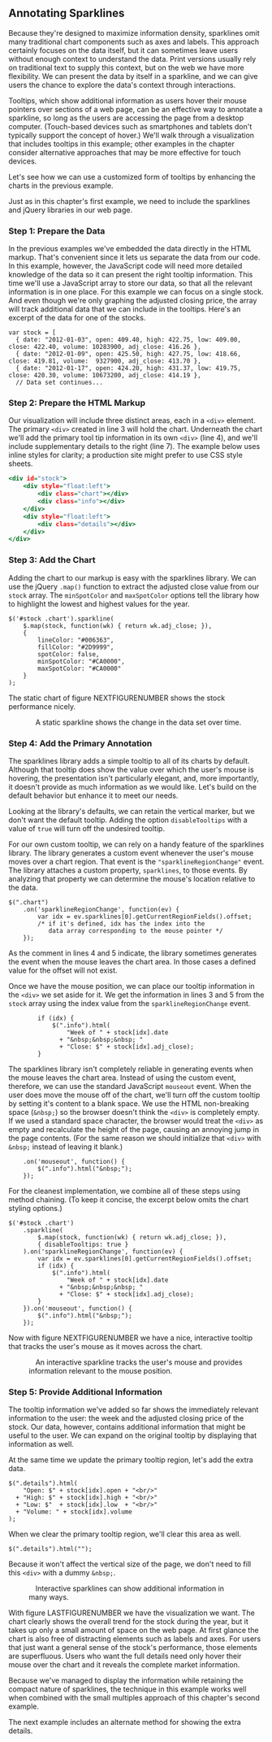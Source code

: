 ## Annotating Sparklines

Because they're designed to maximize information density, sparklines omit many traditional chart components such as axes and labels. This approach certainly focuses on the data itself, but it can sometimes leave users without enough context to understand the data. Print versions usually rely on traditional text to supply this context, but on the web we have more flexibility. We can present the data by itself in a sparkline, and we can give users the chance to explore the data's context through interactions.
Tooltips, which show additional information as users hover their mouse pointers over sections of a web page, can be an effective way to annotate a sparkline, so long as the users are accessing the page from a desktop computer. (Touch-based devices such as smartphones and tablets don't typically support the concept of hover.) We'll walk through a visualization that includes tooltips in this example; other examples in the chapter consider alternative approaches that may be more effective for touch devices.
Let's see how we can use a customized form of tooltips by enhancing the charts in the previous example.

Just as in this chapter's first example, we need to include the sparklines and jQuery libraries in our web page.

### Step 1: Prepare the Data

In the previous examples we've embedded the data directly in the <span class="smcp">HTML</span> markup. That's convenient since it lets us separate the data from our code. In this example, however, the JavaScript code will need more detailed knowledge of the data so it can present the right tooltip information. This time we'll use a JavaScript array to store our data, so that all the relevant information is in one place. For this example we can focus on a single stock. And even though we're only graphing the adjusted closing price, the array will track additional data that we can include in the tooltips. Here's an excerpt of the data for one of the stocks.

``` {.javascript .numberLines}
var stock = [
  { date: "2012-01-03", open: 409.40, high: 422.75, low: 409.00, close: 422.40, volume: 10283900, adj_close: 416.26 },
  { date: "2012-01-09", open: 425.50, high: 427.75, low: 418.66, close: 419.81, volume:  9327900, adj_close: 413.70 },
  { date: "2012-01-17", open: 424.20, high: 431.37, low: 419.75, close: 420.30, volume: 10673200, adj_close: 414.19 },
  // Data set continues...
```

### Step 2: Prepare the HTML Markup

Our visualization will include three distinct areas, each in a `<div>` element. The primary `<div>` created in line 3 will hold the chart. Underneath the chart we'll add the primary tool tip information in its own `<div>` (line 4), and we'll include supplementary details to the right (line 7). The example below uses inline styles for clarity; a production site might prefer to use <span class="smcp">CSS</span> style sheets.

``` {.html .numberLines}
<div id="stock">
    <div style="float:left">
        <div class="chart"></div>
        <div class="info"></div>
    </div>
    <div style="float:left">
        <div class="details"></div>
    </div>
</div>
```

### Step 3: Add the Chart

Adding the chart to our markup is easy with the sparklines library. We can use the jQuery `.map()` function to extract the adjusted close value from our `stock` array. The `minSpotColor` and `maxSpotColor` options tell the library how to highlight the lowest and highest values for the year.

``` {.javascript .numberLines}
$('#stock .chart').sparkline(
    $.map(stock, function(wk) { return wk.adj_close; }),
    {
        lineColor: "#006363",
        fillColor: "#2D9999",
        spotColor: false,
        minSpotColor: "#CA0000",
        maxSpotColor: "#CA0000"
    }
);
```

The static chart of figure NEXTFIGURENUMBER shows the stock performance nicely.

<figure>
<div id="annotate-chart1">
<div style="float:left">
<div class="chart"></div>
<div class="info" style="font-size:0.8em">&nbsp;</div>
</div>
<div style="float:left">
<div class="details" style="font-size:0.8em;line-height:1.3em;padding-left:10px;padding-top:1px"></div>
</div>
</div>
<figcaption>A static sparkline shows the change in the data set over time.</figcaption>
</figure>

### Step 4: Add the Primary Annotation

The sparklines library adds a simple tooltip to all of its charts by default. Although that tooltip does show the value over which the user's mouse is hovering, the presentation isn't particularly elegant, and, more importantly, it doesn't provide as much information as we would like. Let's build on the default behavior but enhance it to meet our needs.

Looking at the library's defaults, we can retain the vertical marker, but we don't want the default tooltip. Adding the option `disableTooltips` with a value of `true` will turn off the undesired tooltip.

For our own custom tooltip, we can rely on a handy feature of the sparklines library. The library generates a custom event whenever the user's mouse moves over a chart region. That event is the `"sparklineRegionChange"` event. The library attaches a custom property, `sparklines`, to those events. By analyzing that property we can determine the mouse's location relative to the data.

``` {.javascript .numberLines}
$(".chart")
    .on('sparklineRegionChange', function(ev) {
        var idx = ev.sparklines[0].getCurrentRegionFields().offset;
        /* if it's defined, idx has the index into the
           data array corresponding to the mouse pointer */
    });
```

As the comment in lines 4 and 5 indicate, the library sometimes generates the event when the mouse leaves the chart area. In those cases a defined value for the offset will not exist.

Once we have the mouse position, we can place our tooltip information in the `<div>` we set aside for it. We get the information in lines 3 and 5 from the `stock` array using the index value from the `sparklineRegionChange` event.

``` {.javascript .numberLines .line-3 .line-5}
        if (idx) {
            $(".info").html(
                "Week of " + stock[idx].date 
              + "&nbsp;&nbsp;&nbsp; "
              + "Close: $" + stock[idx].adj_close);
        }
```

The sparklines library isn't completely reliable in generating events when the mouse leaves the chart area. Instead of using the custom event, therefore, we can use the standard JavaScript `mouseout` event. When the user does move the mouse off of the chart, we'll turn off the custom tooltip by setting it's content to a blank space. We use the <span class="smcp">HTML</span> non-breaking space (`&nbsp;`) so the browser doesn't think the `<div>` is completely empty. If we used a standard space character, the browser would treat the `<div>` as empty and recalculate the height of the page, causing an annoying jump in the page contents. (For the same reason we should initialize that `<div>` with `&nbsp;` instead of leaving it blank.)

``` {.javascript .numberLines}
    .on('mouseout', function() {
        $(".info").html("&nbsp;");
    });
```

For the cleanest implementation, we combine all of these steps using method chaining. (To keep it concise, the excerpt below omits the chart styling options.)

``` {.javascript .numberLines}
$('#stock .chart')
    .sparkline(
        $.map(stock, function(wk) { return wk.adj_close; }),
        { disableTooltips: true }
    ).on('sparklineRegionChange', function(ev) {
        var idx = ev.sparklines[0].getCurrentRegionFields().offset;
        if (idx) {
            $(".info").html(
                "Week of " + stock[idx].date 
              + "&nbsp;&nbsp;&nbsp; "
              + "Close: $" + stock[idx].adj_close);
        }
    }).on('mouseout', function() {
        $(".info").html("&nbsp;");
    });
```

Now with figure NEXTFIGURENUMBER we have a nice, interactive tooltip that tracks the user's mouse as it moves across the chart.

<figure>
<div id="annotate-chart2">
<div style="float:left">
<div class="chart"></div>
<div class="info" style="font-size:0.8em">&nbsp;</div>
</div>
<div style="float:left">
<div class="details" style="font-size:0.8em;line-height:1.3em;padding-left:10px;padding-top:1px"></div>
</div>
</div>
<figcaption>An interactive sparkline tracks the user's mouse and provides information relevant to the mouse position.</figcaption>
</figure>

### Step 5: Provide Additional Information

The tooltip information we've added so far shows the immediately relevant information to the user: the week and the adjusted closing price of the stock. Our data, however, contains additional information that might be useful to the user. We can expand on the original tooltip by displaying that information as well.

At the same time we update the primary tooltip region, let's add the extra data.

``` {.javascript .numberLines}
$(".details").html(
    "Open: $" + stock[idx].open + "<br/>"
  + "High: $" + stock[idx].high + "<br/>"
  + "Low: $"  + stock[idx].low  + "<br/>"
  + "Volume: " + stock[idx].volume
);
```

When we clear the primary tooltip region, we'll clear this area as well.

``` {.javascript .numberLines}
$(".details").html("");
```

Because it won't affect the vertical size of the page, we don't need to fill this `<div>` with a dummy `&nbsp;`.


<figure>
<div id="annotate-chart3">
<div style="float:left">
<div class="chart"></div>
<div class="info" style="font-size:0.8em">&nbsp;</div>
</div>
<div style="float:left">
<div class="details" style="font-size:0.8em;line-height:1.3em;padding-left:10px;padding-top:1px"></div>
</div>
</div>
<figcaption>Interactive sparklines can show additional information in many ways.</figcaption>
</figure>

With figure LASTFIGURENUMBER we have the visualization we want. The chart clearly shows the overall trend for the stock during the year, but it takes up only a small amount of space on the web page. At first glance the chart is also free of distracting elements such as labels and axes. For users that just want a general sense of the stock's performance, those elements are superfluous. Users who want the full details need only hover their mouse over the chart and it reveals the complete market information.

Because we've managed to display the information while retaining the compact nature of sparklines, the technique in this example works well when combined with the small multiples approach of this chapter's second example.

The next example includes an alternate method for showing the extra details.

<script>
;(function(){

    draw = function() {

        var stock = [
          { date: "2012-01-03", open: 409.40, high: 422.75, low: 409.00, close: 422.40, volume: 10283900, adj_close: 416.26 },
          { date: "2012-01-09", open: 425.50, high: 427.75, low: 418.66, close: 419.81, volume:  9327900, adj_close: 413.70 },
          { date: "2012-01-17", open: 424.20, high: 431.37, low: 419.75, close: 420.30, volume: 10673200, adj_close: 414.19 },
          { date: "2012-01-23", open: 422.67, high: 454.45, low: 419.55, close: 447.28, volume: 17397900, adj_close: 440.77 },
          { date: "2012-01-30", open: 445.71, high: 460.00, low: 445.39, close: 459.68, volume: 10817600, adj_close: 452.99 },
          { date: "2012-02-06", open: 458.38, high: 497.62, low: 458.20, close: 493.42, volume: 17778800, adj_close: 486.24 },
          { date: "2012-02-13", open: 499.53, high: 526.29, low: 486.63, close: 502.12, volume: 28314900, adj_close: 494.82 },
          { date: "2012-02-21", open: 506.88, high: 522.90, low: 504.12, close: 522.41, volume: 18499900, adj_close: 514.81 },
          { date: "2012-02-27", open: 521.31, high: 548.21, low: 516.28, close: 545.18, volume: 22964000, adj_close: 537.25 },
          { date: "2012-03-05", open: 545.42, high: 547.74, low: 516.22, close: 545.17, volume: 23951800, adj_close: 537.24 },
          { date: "2012-03-12", open: 548.98, high: 600.01, low: 547.00, close: 585.57, volume: 32158400, adj_close: 577.05 },
          { date: "2012-03-19", open: 598.37, high: 609.65, low: 589.05, close: 596.05, volume: 24402100, adj_close: 587.38 },
          { date: "2012-03-26", open: 599.79, high: 621.45, low: 595.26, close: 599.55, volume: 22840000, adj_close: 590.83 },
          { date: "2012-04-02", open: 601.83, high: 634.66, low: 600.38, close: 633.68, volume: 23635600, adj_close: 624.46 },
          { date: "2012-04-09", open: 626.13, high: 644.00, low: 603.51, close: 605.23, volume: 26127500, adj_close: 596.43 },
          { date: "2012-04-16", open: 610.06, high: 620.25, low: 570.42, close: 572.98, volume: 34975300, adj_close: 564.65 },
          { date: "2012-04-23", open: 570.61, high: 618.00, low: 555.00, close: 603.00, volume: 27794600, adj_close: 594.23 },
          { date: "2012-04-30", open: 597.80, high: 598.40, low: 565.17, close: 565.25, volume: 17607600, adj_close: 557.03 },
          { date: "2012-05-07", open: 561.50, high: 575.88, low: 558.73, close: 566.71, volume: 15505800, adj_close: 558.47 },
          { date: "2012-05-14", open: 562.57, high: 567.51, low: 522.18, close: 530.38, volume: 20281200, adj_close: 522.67 },
          { date: "2012-05-21", open: 534.50, high: 576.50, low: 534.05, close: 562.29, volume: 19540000, adj_close: 554.11 },
          { date: "2012-05-29", open: 570.90, high: 581.50, low: 560.52, close: 560.99, volume: 17166000, adj_close: 552.83 },
          { date: "2012-06-04", open: 561.50, high: 580.58, low: 548.50, close: 580.32, volume: 14813900, adj_close: 571.88 },
          { date: "2012-06-11", open: 587.72, high: 588.50, low: 566.70, close: 574.13, volume: 14293200, adj_close: 565.78 },
          { date: "2012-06-18", open: 570.96, high: 590.00, low: 570.37, close: 582.10, volume: 12654100, adj_close: 573.63 },
          { date: "2012-06-25", open: 577.30, high: 584.00, low: 565.61, close: 584.00, volume: 10630300, adj_close: 575.51 },
          { date: "2012-07-02", open: 584.73, high: 614.34, low: 583.60, close: 605.88, volume: 13795700, adj_close: 597.07 },
          { date: "2012-07-09", open: 605.30, high: 619.87, low: 592.68, close: 604.97, volume: 15001100, adj_close: 596.17 },
          { date: "2012-07-16", open: 605.12, high: 615.35, low: 603.15, close: 604.30, volume: 12013700, adj_close: 595.51 },
          { date: "2012-07-23", open: 594.40, high: 609.68, low: 570.00, close: 585.16, volume: 19578500, adj_close: 576.65 },
          { date: "2012-07-30", open: 590.92, high: 617.98, low: 587.82, close: 615.70, volume: 13593200, adj_close: 606.74 },
          { date: "2012-08-06", open: 617.29, high: 625.00, low: 615.26, close: 621.70, volume:  8955900, adj_close: 615.29 },
          { date: "2012-08-13", open: 623.39, high: 648.19, low: 623.25, close: 648.11, volume: 11240200, adj_close: 641.43 },
          { date: "2012-08-20", open: 650.01, high: 674.88, low: 648.11, close: 663.22, volume: 20349200, adj_close: 656.38 },
          { date: "2012-08-27", open: 679.99, high: 680.87, low: 657.25, close: 665.24, volume: 10987500, adj_close: 658.38 },
          { date: "2012-09-04", open: 665.76, high: 682.48, low: 664.50, close: 680.44, volume: 12724300, adj_close: 673.42 },
          { date: "2012-09-10", open: 680.45, high: 696.98, low: 656.00, close: 691.28, volume: 20736000, adj_close: 684.15 },
          { date: "2012-09-17", open: 699.35, high: 705.07, low: 693.62, close: 700.09, volume: 14332600, adj_close: 692.87 },
          { date: "2012-09-24", open: 686.86, high: 695.12, low: 660.35, close: 667.10, volume: 20459000, adj_close: 660.22 },
          { date: "2012-10-01", open: 671.16, high: 676.75, low: 650.65, close: 652.59, volume: 18290000, adj_close: 645.86 },
          { date: "2012-10-08", open: 646.88, high: 647.56, low: 623.55, close: 629.71, volume: 21378800, adj_close: 623.21 },
          { date: "2012-10-15", open: 632.35, high: 652.79, low: 609.62, close: 609.84, volume: 18514400, adj_close: 603.55 },
          { date: "2012-10-22", open: 612.42, high: 635.38, low: 591.00, close: 604.00, volume: 24908300, adj_close: 597.77 },
          { date: "2012-10-31", open: 594.88, high: 603.00, low: 574.75, close: 576.80, volume: 17508000, adj_close: 570.85 },
          { date: "2012-11-05", open: 583.52, high: 590.74, low: 533.72, close: 547.06, volume: 26312500, adj_close: 543.89 },
          { date: "2012-11-12", open: 554.15, high: 554.50, low: 505.75, close: 527.68, volume: 25590900, adj_close: 524.62 },
          { date: "2012-11-19", open: 540.71, high: 572.00, low: 539.88, close: 571.50, volume: 18856200, adj_close: 568.19 },
          { date: "2012-11-26", open: 575.90, high: 594.25, low: 572.26, close: 585.28, volume: 18505600, adj_close: 581.89 },
          { date: "2012-12-03", open: 593.65, high: 594.59, low: 518.63, close: 533.25, volume: 28073100, adj_close: 530.16 },
          { date: "2012-12-10", open: 525.00, high: 549.56, low: 505.58, close: 509.79, volume: 23891500, adj_close: 506.84 },
          { date: "2012-12-17", open: 508.93, high: 534.90, low: 501.23, close: 519.33, volume: 20790100, adj_close: 516.32 },
          { date: "2012-12-24", open: 520.35, high: 524.25, low: 504.66, close: 509.59, volume: 11496300, adj_close: 506.64 },
          { date: "2012-12-31", open: 510.53, high: 535.40, low: 509.00, close: 532.17, volume: 23553300, adj_close: 529.09 },
        ];

        $('#annotate-chart1 .chart').sparkline(
            $.map(stock, function(wk) { return wk.adj_close; }),
            {
                height: 48,
                width: 210,
                lineColor: chartStyles.color.secondaryDark,
                fillColor: chartStyles.color.secondaryLightest,
                spotColor: false,
                minSpotColor: chartStyles.color.primary,
                maxSpotColor: chartStyles.color.primary,
                highlightLineColor: chartStyles.color.primary,
                highlightSpotColor: chartStyles.color.secondaryDark,
                disableTooltips: true
            }
        );

        $('#annotate-chart2 .chart').sparkline(
            $.map(stock, function(wk) { return wk.adj_close; }),
            {
                height: 48,
                width: 210,
                lineColor: chartStyles.color.secondaryDark,
                fillColor: chartStyles.color.secondaryLightest,
                spotColor: false,
                minSpotColor: chartStyles.color.primary,
                maxSpotColor: chartStyles.color.primary,
                highlightLineColor: chartStyles.color.primary,
                highlightSpotColor: chartStyles.color.secondaryDark,
                disableTooltips: true
            }
            ).on('sparklineRegionChange', function(ev) {
                var idx = ev.sparklines[0].getCurrentRegionFields().offset;
                if (idx) {
                    $("#annotate-chart2 .info").html(
                      "Week of " + stock[idx].date 
                    + "&nbsp;&nbsp;&nbsp; Close: $" + stock[idx].adj_close);
                }
            }).on('mouseout', function() {
                $("#annotate-chart2 .info").html("&nbsp;");
            });

        $('#annotate-chart3 .chart').sparkline(
            $.map(stock, function(wk) { return wk.adj_close; }),
            {
                height: 48,
                width: 210,
                lineColor: chartStyles.color.secondaryDark,
                fillColor: chartStyles.color.secondaryLightest,
                spotColor: false,
                minSpotColor: chartStyles.color.primary,
                maxSpotColor: chartStyles.color.primary,
                highlightLineColor: chartStyles.color.primary,
                highlightSpotColor: chartStyles.color.secondaryDark,
                disableTooltips: true
            }
            ).on('sparklineRegionChange', function(ev) {
                var idx = ev.sparklines[0].getCurrentRegionFields().offset;
                if (idx) {
                    $("#annotate-chart3 .info").html(
                      "Week of " + stock[idx].date 
                    + "&nbsp;&nbsp;&nbsp; Close: $" + stock[idx].adj_close
                    );
                    $("#annotate-chart3 .details").html(
                        "Open: $" + stock[idx].open + "<br/>"
                      + "High: $" + stock[idx].high + "<br/>"
                      + "Low: $"  + stock[idx].low  + "<br/>"
                      + "Volume: " + stock[idx].volume
                    );
                }
            }).on('mouseout', function() {
                $("#annotate-chart3 .info").html("&nbsp;");
                $("#annotate-chart3 .details").html("");
            });
    };
    
    if (typeof contentLoaded != "undefined") {
        contentLoaded.done(draw);
    } else {
        window.addEventListener('load', draw);
    }

}());
</script>
